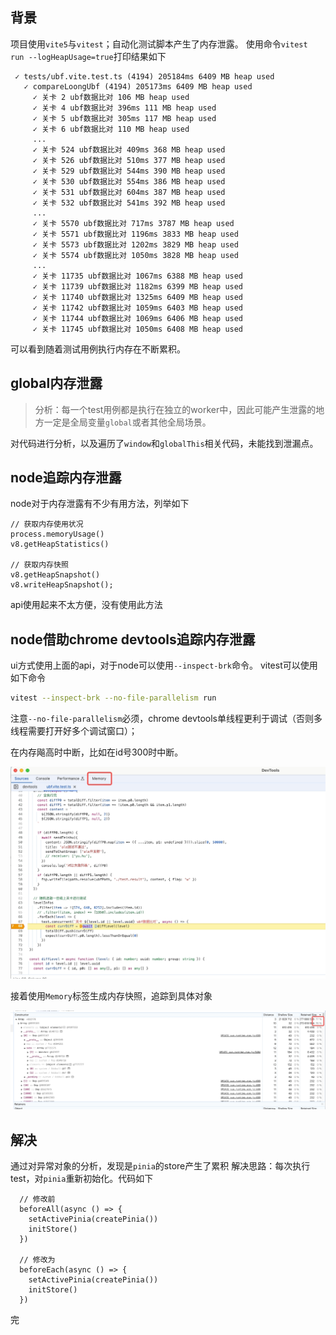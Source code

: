 ## 背景
项目使用`vite5`与`vitest`；自动化测试脚本产生了内存泄露。
使用命令`vitest run --logHeapUsage=true`打印结果如下

```
 ✓ tests/ubf.vite.test.ts (4194) 205184ms 6409 MB heap used
   ✓ compareLoongUbf (4194) 205173ms 6409 MB heap used
     ✓ 关卡 2 ubf数据比对 106 MB heap used
     ✓ 关卡 4 ubf数据比对 396ms 111 MB heap used
     ✓ 关卡 5 ubf数据比对 305ms 117 MB heap used
     ✓ 关卡 6 ubf数据比对 110 MB heap used
     ...
     ✓ 关卡 524 ubf数据比对 409ms 368 MB heap used
     ✓ 关卡 526 ubf数据比对 510ms 377 MB heap used
     ✓ 关卡 529 ubf数据比对 544ms 390 MB heap used
     ✓ 关卡 530 ubf数据比对 554ms 386 MB heap used
     ✓ 关卡 531 ubf数据比对 604ms 387 MB heap used
     ✓ 关卡 532 ubf数据比对 541ms 392 MB heap used
     ...
     ✓ 关卡 5570 ubf数据比对 717ms 3787 MB heap used
     ✓ 关卡 5571 ubf数据比对 1196ms 3833 MB heap used
     ✓ 关卡 5573 ubf数据比对 1202ms 3829 MB heap used
     ✓ 关卡 5574 ubf数据比对 1050ms 3828 MB heap used
     ...
     ✓ 关卡 11735 ubf数据比对 1067ms 6388 MB heap used
     ✓ 关卡 11739 ubf数据比对 1182ms 6399 MB heap used
     ✓ 关卡 11740 ubf数据比对 1325ms 6409 MB heap used
     ✓ 关卡 11742 ubf数据比对 1059ms 6403 MB heap used
     ✓ 关卡 11744 ubf数据比对 1069ms 6406 MB heap used
     ✓ 关卡 11745 ubf数据比对 1050ms 6408 MB heap used
```
可以看到随着测试用例执行内存在不断累积。

## global内存泄露

> 分析：每一个test用例都是执行在独立的worker中，因此可能产生泄露的地方一定是全局变量`global`或者其他全局场景。

对代码进行分析，以及遍历了`window`和`globalThis`相关代码，未能找到泄漏点。

## node追踪内存泄露

node对于内存泄露有不少有用方法，列举如下

```
// 获取内存使用状况
process.memoryUsage()
v8.getHeapStatistics()

// 获取内存快照
v8.getHeapSnapshot()
v8.writeHeapSnapshot();
```

api使用起来不太方便，没有使用此方法

## node借助chrome devtools追踪内存泄露

ui方式使用上面的api，对于node可以使用`--inspect-brk`命令。
vitest可以使用如下命令

```bash
vitest --inspect-brk --no-file-parallelism run
```

注意`--no-file-parallelism`必须，chrome devtools单线程更利于调试（否则多线程需要打开好多个调试窗口）；

在内存飚高时中断，比如在id号300时中断。

![image](/docs_cn/vitest_memory_leak/devtools_memory.jpg)

接着使用`Memory`标签生成内存快照，追踪到具体对象

![image](/docs_cn/vitest_memory_leak/memory_snapshot.jpg)

## 解决

通过对异常对象的分析，发现是`pinia`的store产生了累积
解决思路：每次执行test，对`pinia`重新初始化。代码如下

```
  // 修改前
  beforeAll(async () => {
    setActivePinia(createPinia())
    initStore()
  })
  
  // 修改为
  beforeEach(async () => {
    setActivePinia(createPinia())
    initStore()
  })
```

完



